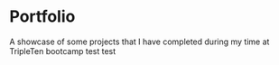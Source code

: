 # Portfolio
A showcase of some projects that I have completed during my time at TripleTen bootcamp test test
